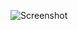 ![Screenshot](https://raw.githubusercontent.com/Cryakl/Ultimate-RAT-Collection/refs/heads/main/ToquitoBandito/Toquito%20Bandito%201.1/Screenshot.png)
